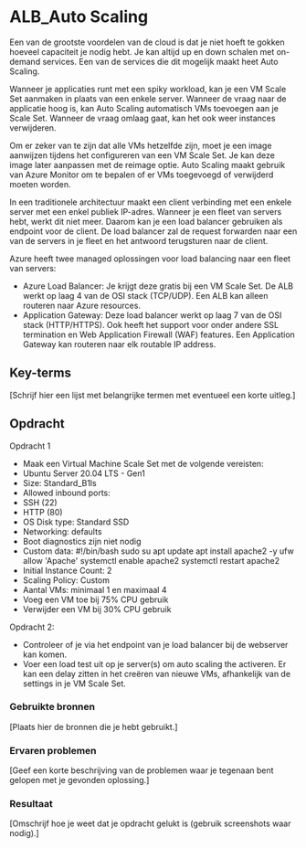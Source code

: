 # ALB_Auto Scaling
Een van de grootste voordelen van de cloud is dat je niet hoeft te gokken hoeveel capaciteit je nodig hebt. Je kan altijd up en down schalen met on-demand services. Een van de services die dit mogelijk maakt heet Auto Scaling.

Wanneer je applicaties runt met een spiky workload, kan je een VM Scale Set aanmaken in plaats van een enkele server. Wanneer de vraag naar de applicatie hoog is, kan Auto Scaling automatisch VMs toevoegen aan je Scale Set. Wanneer de vraag omlaag gaat, kan het ook weer instances verwijderen.

Om er zeker van te zijn dat alle VMs hetzelfde zijn, moet je een image aanwijzen tijdens het configureren van een VM Scale Set. Je kan deze image later aanpassen met de reimage optie. Auto Scaling maakt gebruik van Azure Monitor om te bepalen of er VMs toegevoegd of verwijderd moeten worden.

In een traditionele architectuur maakt een client verbinding met een enkele server met een enkel publiek IP-adres. Wanneer je een fleet van servers hebt, werkt dit niet meer. Daarom kan je een load balancer gebruiken als endpoint voor de client. De load balancer zal de request forwarden naar een van de servers in je fleet en het antwoord terugsturen naar de client.

Azure heeft twee managed oplossingen voor load balancing naar een fleet van servers:
-	Azure Load Balancer: Je krijgt deze gratis bij een VM Scale Set. De ALB werkt op laag 4 van de OSI stack (TCP/UDP). Een ALB kan alleen routeren naar Azure resources.
-	Application Gateway: Deze load balancer werkt op laag 7 van de OSI stack (HTTP/HTTPS). Ook heeft het support voor onder andere SSL termination en Web Application Firewall (WAF) features. Een Application Gateway kan routeren naar elk routable IP address.


## Key-terms
[Schrijf hier een lijst met belangrijke termen met eventueel een korte uitleg.]

## Opdracht
Opdracht 1
-	Maak een Virtual Machine Scale Set met de volgende vereisten:
-	Ubuntu Server 20.04 LTS - Gen1
-	Size: Standard_B1ls
-	Allowed inbound ports:
-	SSH (22)
-	HTTP (80)
-	OS Disk type: Standard SSD
-	Networking: defaults
-	Boot diagnostics zijn niet nodig
-	Custom data: 
	#!/bin/bash
sudo su
apt update
apt install apache2 -y
ufw allow 'Apache'
systemctl enable apache2
systemctl restart apache2
-	Initial Instance Count: 2
-	Scaling Policy: Custom
-	Aantal VMs: minimaal 1 en maximaal 4
-	Voeg een VM toe bij 75% CPU gebruik
-	Verwijder een VM bij 30% CPU gebruik

Opdracht 2:
-	Controleer of je via het endpoint van je load balancer bij de webserver kan komen.
-	Voer een load test uit op je server(s) om auto scaling the activeren. Er kan een delay zitten in het creëren van nieuwe VMs, afhankelijk van de settings in je VM Scale Set.

### Gebruikte bronnen
[Plaats hier de bronnen die je hebt gebruikt.]

### Ervaren problemen
[Geef een korte beschrijving van de problemen waar je tegenaan bent gelopen met je gevonden oplossing.]

### Resultaat
[Omschrijf hoe je weet dat je opdracht gelukt is (gebruik screenshots waar nodig).]

